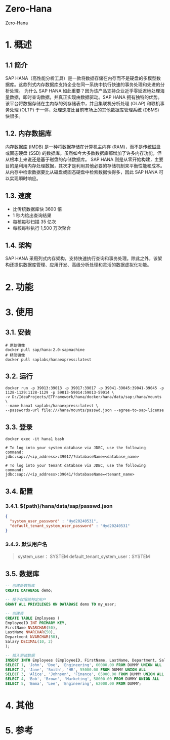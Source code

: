 # Zero-Hana
Zero-Hana
# 1. 概述
## 1.1 简介
SAP HANA（高性能分析工具）是一款将数据存储在内存而不是硬盘的多模型数据库。这款列式内存数据库支持企业在同一系统中执行快速的事务处理和先进的分析处理。
为什么 SAP HANA 如此重要？因为该产品支持企业近乎零延迟地处理海量数据，即时查询数据，并真正实现由数据驱动。SAP HANA 拥有独特的优势。
该平台将数据存储在主内存的列存储表中，并且集联机分析处理 (OLAP) 和联机事务处理 (OLTP) 于一体，处理速度比目前市场上的其他数据库管理系统 (DBMS) 快很多。
## 1.2. 内存数据库
内存数据库 (IMDB) 是一种将数据存储在计算机主内存 (RAM)，而不是传统磁盘或固态硬盘 (SSD) 的数据库。虽然如今大多数数据库都增加了许多内存功能，但从根本上来说还是基于磁盘的存储数据库。
SAP HANA 则是从零开始构建，主要目的是利用内存处理数据，其次才是利用其他必要的存储机制来平衡性能和成本。从内存中检索数据要比从磁盘或固态硬盘中检索数据快得多，因此 SAP HANA 可以实现瞬时响应。
## 1.3. 速度
- 比传统数据库快 3600 倍
- 1 秒内给出查询结果
- 每核每秒扫描 35 亿次
- 每核每秒执行 1,500 万次聚合
## 1.4. 架构
SAP HANA 采用列式内存架构，支持快速执行查询和事务处理。除此之外，该架构还提供数据库管理、应用开发、高级分析处理和灵活的数据虚拟化功能。

# 2. 功能

# 3. 使用
## 3.1. 安装
```shell
# 原始镜像
docker pull sap/hana:2.0-sapmachine
# 精简镜像
docker pull saplabs/hanaexpress:latest
```
## 3.2. 运行
```shell
docker run -p 39013:39013 -p 39017:39017 -p 39041-39045:39041-39045 -p 1128-1129:1128-1129 -p 59013-59014:59013-59014 \
-v D:/IdeaProjects/ETFramework/hana/docker/hana/data/sap:/hana/mounts \
--name hana1 saplabs/hanaexpress:latest \
--passwords-url file:///hana/mounts/passwd.json --agree-to-sap-license
```
## 3.3. 登录
```shell
docker exec -it hana1 bash

# To log into your system database via JDBC, use the following command:
jdbc:sap://<ip_address>:39017/?databaseName=<database_name>

# To log into your tenant database via JDBC, use the following command:
jdbc:sap://<ip_address>:39041/?databaseName=<tenant_name>
```

## 3.4. 配置
### 3.4.1. ${path}/hana/data/sap/passwd.json
```json
{
  "system_user_password" : "Hyd20240531",
  "default_tenant_system_user_password" : "Hyd20240531"
}
```
### 3.4.2. 默认用户名
> system_user： SYSTEM
> default_tenant_system_user：SYSTEM

## 3.5. 数据库
```sql
-- 创建新数据库
CREATE DATABASE demo;

-- 授予权限给特定用户
GRANT ALL PRIVILEGES ON DATABASE demo TO my_user;

-- 创建表
CREATE TABLE Employees (
EmployeeID INT PRIMARY KEY,
FirstName NVARCHAR(50),
LastName NVARCHAR(50),
Department NVARCHAR(50),
Salary DECIMAL(10, 2)
);

-- 插入测试数据
INSERT INTO Employees (EmployeeID, FirstName, LastName, Department, Salary)
SELECT 1, 'John', 'Doe', 'Engineering', 60000.00 FROM DUMMY UNION ALL
SELECT 2, 'Jane', 'Smith', 'HR', 55000.00 FROM DUMMY UNION ALL
SELECT 3, 'Alice', 'Johnson', 'Finance', 65000.00 FROM DUMMY UNION ALL
SELECT 4, 'Bob', 'Brown', 'Marketing', 58000.00 FROM DUMMY UNION ALL
SELECT 5, 'Emma', 'Lee', 'Engineering', 62000.00 FROM DUMMY;

```

# 4. 其他

# 5. 参考